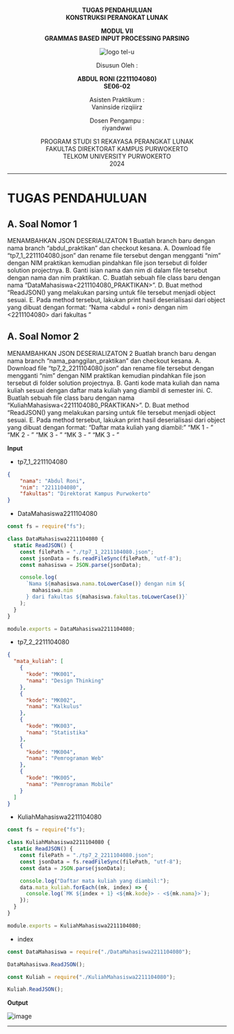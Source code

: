 <div align="center">

**TUGAS PENDAHULUAN**  
**KONSTRUKSI PERANGKAT LUNAK**

**MODUL VII**  
**GRAMMAS BASED INPUT PROCESSING PARSING**

![logo tel-u](https://github.com/user-attachments/assets/3a44181d-9c92-47f6-8cf0-87755117fd99)

Disusun Oleh :

**ABDUL RONI (2211104080)**  
**SE06-02**

Asisten Praktikum :  
Vaninside
rizqiiirz

Dosen Pengampu :  
riyandwwi

PROGRAM STUDI S1 REKAYASA PERANGKAT LUNAK  
FAKULTAS DIREKTORAT KAMPUS PURWOKERTO  
TELKOM UNIVERSITY PURWOKERTO  
2024

</div>

---

# TUGAS PENDAHULUAN

## A. Soal Nomor 1

MENAMBAHKAN JSON DESERIALIZATON 1
Buatlah branch baru dengan nama branch “abdul_praktikan” dan checkout kesana.
A. Download file “tp7_1_2211104080.json” dan rename file tersebut dengan mengganti “nim”
dengan NIM praktikan kemudian pindahkan file json tersebut di folder solution
projectnya.
B. Ganti isian nama dan nim di dalam file tersebut dengan nama dan nim praktikan.
C. Buatlah sebuah file class baru dengan nama “DataMahasiswa<2211104080_PRAKTIKAN>”.
D. Buat method “ReadJSON() yang melakukan parsing untuk file tersebut menjadi object
sesuai.
E. Pada method tersebut, lakukan print hasil deserialisasi dari object yang dibuat dengan
format:
“Nama <abdul + roni> dengan nim <2211104080> dari fakultas <informatika>”

## A. Soal Nomor 2

MENAMBAHKAN JSON DESERIALIZATON 2
Buatlah branch baru dengan nama branch “nama_panggilan_praktikan” dan checkout kesana.
A. Download file “tp7_2_2211104080.json” dan rename file tersebut dengan mengganti “nim” dengan
NIM praktikan kemudian pindahkan file json tersebut di folder solution projectnya.
B. Ganti kode mata kuliah dan nama kuliah sesuai dengan daftar mata kuliah yang diambil di
semester ini.
C. Buatlah sebuah file class baru dengan nama “KuliahMahasiswa<2211104080_PRAKTIKAN>”.
D. Buat method “ReadJSON() yang melakukan parsing untuk file tersebut menjadi object
sesuai.
E. Pada method tersebut, lakukan print hasil deserialisasi dari object yang dibuat dengan format:
“Daftar mata kuliah yang diambil:”
“MK 1 <Design Thinking> - <Design Thinking>”
“MK 2 <Kalkulus> - <Kalkulus>”
“MK 3 <Statistika> - <Statistika>”
“MK 3 <Pemrograman Web> - <Pemrograman Web>”
“MK 3 <Pemrograman Mobile> - <Pemrograman Mobile>”

**Input**

- tp7_1_2211104080

```json
{
    "nama": "Abdul Roni",
    "nim": "2211104080",
    "fakultas": "Direktorat Kampus Purwokerto"
}
```

- DataMahasiswa2211104080

```js
const fs = require("fs");

class DataMahasiswa2211104080 {
  static ReadJSON() {
    const filePath = "./tp7_1_2211104080.json";
    const jsonData = fs.readFileSync(filePath, "utf-8");
    const mahasiswa = JSON.parse(jsonData);

    console.log(
      `Nama ${mahasiswa.nama.toLowerCase()} dengan nim ${
        mahasiswa.nim
      } dari fakultas ${mahasiswa.fakultas.toLowerCase()}`
    );
  }
}

module.exports = DataMahasiswa2211104080;
```

- tp7_2_2211104080

```json
{
  "mata_kuliah": [
    {
      "kode": "MK001",
      "nama": "Design Thinking"
    },
    {
      "kode": "MK002",
      "nama": "Kalkulus"
    },
    {
      "kode": "MK003",
      "nama": "Statistika"
    },
    {
      "kode": "MK004",
      "nama": "Pemrograman Web"
    },
    {
      "kode": "MK005",
      "nama": "Pemrograman Mobile"
    }
  ]
}
```

- KuliahMahasiswa2211104080

```js
const fs = require("fs");

class KuliahMahasiswa2211104080 {
  static ReadJSON() {
    const filePath = "./tp7_2_2211104080.json";
    const jsonData = fs.readFileSync(filePath, "utf-8");
    const data = JSON.parse(jsonData);

    console.log("Daftar mata kuliah yang diambil:");
    data.mata_kuliah.forEach((mk, index) => {
      console.log(`MK ${index + 1} <${mk.kode}> - <${mk.nama}>`);
    });
  }
}

module.exports = KuliahMahasiswa2211104080;
```

- index

```js
const DataMahasiswa = require("./DataMahasiswa2211104080");

DataMahasiswa.ReadJSON();

const Kuliah = require("./KuliahMahasiswa2211104080");

Kuliah.ReadJSON();
```

**Output**

![image](https://github.com/user-attachments/assets/e2e86018-467a-4a27-adeb-a07d34f08230)

---